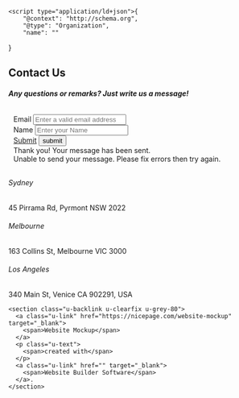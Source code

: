 <!DOCTYPE html>
<html style="font-size: 16px;" lang="en"><head>
    <meta name="viewport" content="width=device-width, initial-scale=1.0">
    <meta charset="utf-8">
    <meta name="keywords" content="Contact Us">
    <meta name="description" content="">
    <title>Home</title>
    <link rel="stylesheet" href="nicepage.css" media="screen">
<link rel="stylesheet" href="Home.css" media="screen">
    <script class="u-script" type="text/javascript" src="jquery.js" defer=""></script>
    <script class="u-script" type="text/javascript" src="nicepage.js" defer=""></script>
    <meta name="generator" content="Nicepage 4.21.5, nicepage.com">
    <link id="u-theme-google-font" rel="stylesheet" href="https://fonts.googleapis.com/css?family=Roboto:100,100i,300,300i,400,400i,500,500i,700,700i,900,900i|Open+Sans:300,300i,400,400i,500,500i,600,600i,700,700i,800,800i">
    
    
    
    <script type="application/ld+json">{
		"@context": "http://schema.org",
		"@type": "Organization",
		"name": ""
}</script>
    <meta name="theme-color" content="#478ac9">
    <meta property="og:title" content="Home">
    <meta property="og:type" content="website">
  </head>
  <body data-home-page="Home.html" data-home-page-title="Home" class="u-body u-xl-mode" data-lang="en">
    <section class="u-clearfix u-section-1" id="carousel_07cb">
      <div class="u-clearfix u-sheet u-valign-middle-lg u-valign-middle-xl u-sheet-1">
        <h2 class="u-text u-text-default u-text-1">Contact Us</h2>
        <h5 class="u-align-center u-text u-text-2"> Any questions or remarks? Just write us a message!</h5>
        <div class="u-expanded-width-xs u-form u-form-1">
          <form action="https://forms.nicepagesrv.com/Form/Process" class="u-clearfix u-form-spacing-32 u-form-vertical u-inner-form" source="email" name="form" style="padding: 10px;">
            <div class="u-form-email u-form-group u-form-partition-factor-2">
              <label for="email-bb9b" class="u-label">Email</label>
              <input type="email" placeholder="Enter a valid email address" id="email-bb9b" name="email" class="u-grey-10 u-input u-input-rectangle u-radius-50" required="">
            </div>
            <div class="u-form-group u-form-name u-form-partition-factor-2">
              <label for="name-bb9b" class="u-label">Name</label>
              <input type="text" placeholder="Enter your Name" id="name-bb9b" name="name" class="u-grey-10 u-input u-input-rectangle u-radius-50" required="">
            </div>
            <div class="u-align-left u-form-group u-form-submit">
              <a href="#" class="u-border-none u-btn u-btn-round u-btn-submit u-button-style u-palette-4-base u-radius-50 u-btn-1">Submit</a>
              <input type="submit" value="submit" class="u-form-control-hidden">
            </div>
            <div class="u-form-send-message u-form-send-success"> Thank you! Your message has been sent. </div>
            <div class="u-form-send-error u-form-send-message"> Unable to send your message. Please fix errors then try again. </div>
            <input type="hidden" value="" name="recaptchaResponse">
            <input type="hidden" name="formServices" value="89d96bb495fe29b789d4162d50551a46">
          </form>
        </div>
        <div class="u-expanded-width-sm u-expanded-width-xs u-list u-list-1">
          <div class="u-repeater u-repeater-1">
            <div class="u-container-align-left u-container-style u-list-item u-repeater-item">
              <div class="u-container-layout u-similar-container u-valign-top u-container-layout-1">
                <h6 class="u-align-left u-text u-text-default u-text-3">Sydney</h6>
                <p class="u-align-left u-text u-text-default u-text-4"> 45 Pirrama Rd,
Pyrmont NSW 2022</p>
              </div>
            </div>
            <div class="u-container-align-left u-container-style u-list-item u-repeater-item">
              <div class="u-container-layout u-similar-container u-valign-top u-container-layout-2">
                <h6 class="u-align-left u-text u-text-default u-text-5">Melbourne</h6>
                <p class="u-align-left u-text u-text-default u-text-6"> 163 Collins St, Melbourne VIC 3000</p>
              </div>
            </div>
            <div class="u-container-align-left u-container-style u-list-item u-repeater-item">
              <div class="u-container-layout u-similar-container u-valign-top u-container-layout-3">
                <h6 class="u-align-left u-text u-text-default u-text-7">Los Angeles</h6>
                <p class="u-align-left u-text u-text-default u-text-8"> 340 Main St, Venice CA 902291, USA</p>
              </div>
            </div>
          </div>
        </div>
      </div>
    </section>
    <section class="u-clearfix u-section-2" id="sec-f2fe">
      <div class="u-clearfix u-sheet u-sheet-1"></div>
    </section>
    
    
    
    <section class="u-backlink u-clearfix u-grey-80">
      <a class="u-link" href="https://nicepage.com/website-mockup" target="_blank">
        <span>Website Mockup</span>
      </a>
      <p class="u-text">
        <span>created with</span>
      </p>
      <a class="u-link" href="" target="_blank">
        <span>Website Builder Software</span>
      </a>. 
    </section>
  
</body></html>
